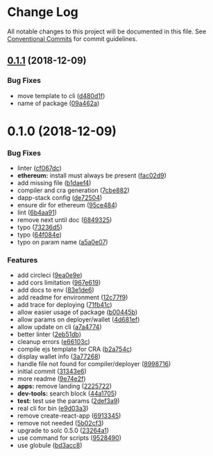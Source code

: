 # Change Log

All notable changes to this project will be documented in this file.
See [Conventional Commits](https://conventionalcommits.org) for commit guidelines.

## [0.1.1](https://github-dapp-stack/Dapp-Stack/Dapp-Stack/compare/v0.1.0...v0.1.1) (2018-12-09)


### Bug Fixes

* move template to cli ([d480d1f](https://github-dapp-stack/Dapp-Stack/Dapp-Stack/commit/d480d1f))
* name of package ([09a462a](https://github-dapp-stack/Dapp-Stack/Dapp-Stack/commit/09a462a))





# 0.1.0 (2018-12-09)


### Bug Fixes

* linter ([cf067dc](https://github-dapp-stack/Dapp-Stack/Dapp-Stack/commit/cf067dc))
* **ethereum:** install must always be present ([fac02d9](https://github-dapp-stack/Dapp-Stack/Dapp-Stack/commit/fac02d9))
* add missing file ([b1daef4](https://github-dapp-stack/Dapp-Stack/Dapp-Stack/commit/b1daef4))
* compiler and cra generation ([7cbe882](https://github-dapp-stack/Dapp-Stack/Dapp-Stack/commit/7cbe882))
* dapp-stack config ([de72504](https://github-dapp-stack/Dapp-Stack/Dapp-Stack/commit/de72504))
* ensure dir for ethereum ([95ce484](https://github-dapp-stack/Dapp-Stack/Dapp-Stack/commit/95ce484))
* lint ([6b4aa91](https://github-dapp-stack/Dapp-Stack/Dapp-Stack/commit/6b4aa91))
* remove next until doc ([6849325](https://github-dapp-stack/Dapp-Stack/Dapp-Stack/commit/6849325))
* typo ([73236d5](https://github-dapp-stack/Dapp-Stack/Dapp-Stack/commit/73236d5))
* typo ([64f084e](https://github-dapp-stack/Dapp-Stack/Dapp-Stack/commit/64f084e))
* typo on param name ([a5a0e07](https://github-dapp-stack/Dapp-Stack/Dapp-Stack/commit/a5a0e07))


### Features

* add circleci ([9ea0e9e](https://github-dapp-stack/Dapp-Stack/Dapp-Stack/commit/9ea0e9e))
* add cors limitation ([967e619](https://github-dapp-stack/Dapp-Stack/Dapp-Stack/commit/967e619))
* add docs to env ([83e1de6](https://github-dapp-stack/Dapp-Stack/Dapp-Stack/commit/83e1de6))
* add readme for environment ([12c77f9](https://github-dapp-stack/Dapp-Stack/Dapp-Stack/commit/12c77f9))
* add trace for deploying ([71fb41c](https://github-dapp-stack/Dapp-Stack/Dapp-Stack/commit/71fb41c))
* allow easier usage of package ([b00445b](https://github-dapp-stack/Dapp-Stack/Dapp-Stack/commit/b00445b))
* allow params on deployer/wallet ([4d681ef](https://github-dapp-stack/Dapp-Stack/Dapp-Stack/commit/4d681ef))
* allow update on cli ([a7a4774](https://github-dapp-stack/Dapp-Stack/Dapp-Stack/commit/a7a4774))
* better linter ([2eb51db](https://github-dapp-stack/Dapp-Stack/Dapp-Stack/commit/2eb51db))
* cleanup errors ([e66103c](https://github-dapp-stack/Dapp-Stack/Dapp-Stack/commit/e66103c))
* compile ejs template for CRA ([b2a754c](https://github-dapp-stack/Dapp-Stack/Dapp-Stack/commit/b2a754c))
* display wallet info ([3a77268](https://github-dapp-stack/Dapp-Stack/Dapp-Stack/commit/3a77268))
* handle file not found for compiler/deployer ([8998716](https://github-dapp-stack/Dapp-Stack/Dapp-Stack/commit/8998716))
* initial commit ([31343e6](https://github-dapp-stack/Dapp-Stack/Dapp-Stack/commit/31343e6))
* more readme ([9e74e2f](https://github-dapp-stack/Dapp-Stack/Dapp-Stack/commit/9e74e2f))
* **apps:** remove landing ([2225722](https://github-dapp-stack/Dapp-Stack/Dapp-Stack/commit/2225722))
* **dev-tools:** search block ([44a1705](https://github-dapp-stack/Dapp-Stack/Dapp-Stack/commit/44a1705))
* **test:** test use the params ([2def3a9](https://github-dapp-stack/Dapp-Stack/Dapp-Stack/commit/2def3a9))
* real cli for bin ([e9d03a3](https://github-dapp-stack/Dapp-Stack/Dapp-Stack/commit/e9d03a3))
* remove create-react-app ([6913345](https://github-dapp-stack/Dapp-Stack/Dapp-Stack/commit/6913345))
* remove not needed ([5b02cf3](https://github-dapp-stack/Dapp-Stack/Dapp-Stack/commit/5b02cf3))
* upgrade to solc 0.5.0 ([23264a1](https://github-dapp-stack/Dapp-Stack/Dapp-Stack/commit/23264a1))
* use command for scripts ([9528490](https://github-dapp-stack/Dapp-Stack/Dapp-Stack/commit/9528490))
* use globule ([bd3acc8](https://github-dapp-stack/Dapp-Stack/Dapp-Stack/commit/bd3acc8))
